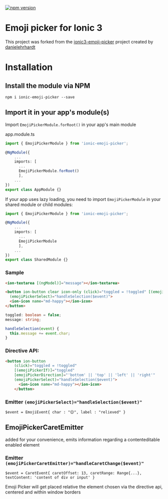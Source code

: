 [![npm version](https://badge.fury.io/js/ionic-emoji-picker.svg)](https://badge.fury.io/js/ionic-emoji-picker)

# Emoji picker for Ionic 3

This project was forked from the [ionic3-emoji-picker](https://github.com/danielehrhardt/ionic3-emoji-picker) project created by [danielehrhardt](https://github.com/danielehrhardt)

# Installation

## Install the module via NPM

```shell
npm i ionic-emoji-picker --save
```

## Import it in your app's module(s)

Import `EmojiPickerModule.forRoot()` in your app's main module

app.module.ts

```ts
import { EmojiPickerModule } from 'ionic-emoji-picker';

@NgModule({
    ...
    imports: [
      ...
      EmojiPickerModule.forRoot()
      ],
    ...
})
export class AppModule {}
```

If your app uses lazy loading, you need to import `EmojiPickerModule` in your shared module or child modules:

```ts
import { EmojiPickerModule } from 'ionic-emoji-picker';

@NgModule({
    ...
    imports: [
      ...
      EmojiPickerModule
      ],
    ...
})
export class SharedModule {}
```

### Sample

```html
<ion-textarea [(ngModel)]="message"></ion-textarea>

<button ion-button clear icon-only (click)="toggled = !toggled" [(emojiPickerIf)]="toggled" [emojiPickerDirection]="'top'"
  (emojiPickerSelect)="handleSelection($event)">
  <ion-icon name="md-happy"></ion-icon>
</button>
```

```ts
toggled: boolean = false;
message: string;

handleSelection(event) {
  this.message += event.char;
}
```

### Directive API:

```html
<button ion-button
    (click)="toggled = !toggled"
    [(emojiPickerIf)]="toggled"
    [emojiPickerDirection]="'bottom' || 'top' || 'left' || 'right'"
    (emojiPickerSelect)="handleSelection($event)">
      <ion-icon name="md-happy"></ion-icon>
    </button>
```

### Emitter `(emojiPickerSelect)="handleSelection($event)"`

```
$event = EmojiEvent{ char : "😌", label : "relieved" }
```

## EmojiPickerCaretEmitter

added for your convenience, emits information regarding a contenteditable enabled element

### Emitter `(emojiPickerCaretEmitter)="handleCaretChange($event)"`

```
$event = CaretEvent{ caretOffset: 13, caretRange: Range{...}, textContent: 'content of div or input' }
```

Emoji Picker will get placed relative the element chosen via the directive api, centered and within window borders
